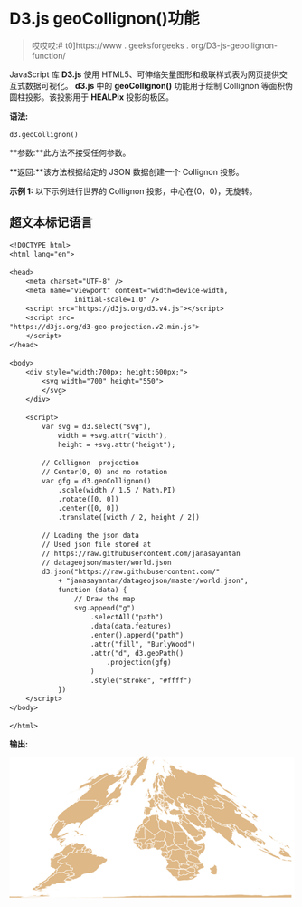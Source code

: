 # D3.js geoCollignon()功能

> 哎哎哎:# t0]https://www . geeksforgeeks . org/D3-js-geoollignon-function/

JavaScript 库 **D3.js** 使用 HTML5、可伸缩矢量图形和级联样式表为网页提供交互式数据可视化。 **d3.js** 中的 **geoCollignon()** 功能用于绘制 Collignon 等面积伪圆柱投影。该投影用于 **HEALPix** 投影的极区。

**语法:**

```
d3.geoCollignon()
```

**参数:**此方法不接受任何参数。

**返回:**该方法根据给定的 JSON 数据创建一个 Collignon 投影。

**示例 1:** 以下示例进行世界的 Collignon 投影，中心在(0，0)，无旋转。

## 超文本标记语言

```
<!DOCTYPE html>
<html lang="en">

<head>
    <meta charset="UTF-8" />
    <meta name="viewport" content="width=device-width, 
                initial-scale=1.0" />
    <script src="https://d3js.org/d3.v4.js"></script>
    <script src=
"https://d3js.org/d3-geo-projection.v2.min.js">
    </script>
</head>

<body>
    <div style="width:700px; height:600px;">
        <svg width="700" height="550">
        </svg>
    </div>

    <script>
        var svg = d3.select("svg"),
            width = +svg.attr("width"),
            height = +svg.attr("height");

        // Collignon  projection
        // Center(0, 0) and no rotation
        var gfg = d3.geoCollignon()
            .scale(width / 1.5 / Math.PI)
            .rotate([0, 0])
            .center([0, 0])
            .translate([width / 2, height / 2])

        // Loading the json data
        // Used json file stored at
        // https://raw.githubusercontent.com/janasayantan
        // datageojson/master/world.json
        d3.json("https://raw.githubusercontent.com/"
            + "janasayantan/datageojson/master/world.json",
            function (data) {
                // Draw the map
                svg.append("g")
                    .selectAll("path")
                    .data(data.features)
                    .enter().append("path")
                    .attr("fill", "BurlyWood")
                    .attr("d", d3.geoPath()
                        .projection(gfg)
                    )
                    .style("stroke", "#ffff")
            })
    </script>
</body>

</html>
```

**输出:**

![](img/2aa7dc2a08b7011900421e48db026c24.png)